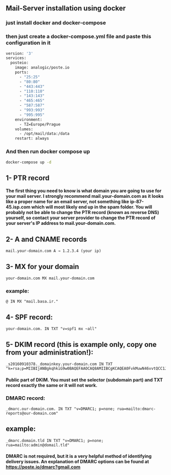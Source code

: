 ## Mail-Server installation using docker

### just install docker and docker-compose
### then just create a docker-compose.yml file and paste this configuration in it

```bash
version: '3'
services:
  posteio:
    image: analogic/poste.io
    ports:
      - "25:25"
      - "80:80"
      - "443:443"
      - "110:110"
      - "143:143"
      - "465:465"
      - "587:587"
      - "993:993"
      - "995:995"
    environment:
      - TZ=Europe/Prague
    volumes:
      - /opt/mail/data:/data
    restart: always
```
### And then run docker compose up

```bash
docker-compose up -d 
```

## 1- PTR record

#### The first thing you need to know is what domain you are going to use for your mail server. I strongly recommend mail.your-domain.com as it looks like a proper name for an email server, not something like ip-87-45.isp.com which will most likely end up in the spam folder. You will probably not be able to change the PTR record (known as reverse DNS) yourself, so contact your server provider to change the PTR record of your server's IP address to mail.your-domain.com.

## 2- A and CNAME records

```
mail.your-domain.com A → 1.2.3.4 (your ip)
```

## 3- MX for your domain
```
your-domain.com MX mail.your-domain.com
```
### example:
```
@ IN MX "mail.basa.ir."
```
## 4- SPF record:
```
your-domain.com. IN TXT "v=spf1 mx ~all"
```

## 5- DKIM record (this is example only, copy one from your administration!):

```
_s20160910378._domainkey.your-domain.com IN TXT "k=rsa;p=MIIBIjANBgkqhkiG9w0BAQEFAAOCAQ8AMIIBCgKCAQEA0FvkMuwN46vvtQCC1JZz7XzRE+l+Lf8/5XUKwWJXOcE7dJoZBbOE0Gz85phZ2q+y4l8D7t/hXDz9q+6/KVQDgJ9muaxSM/uS+KG0ds0QLEiV0GYCVu+ZZQSNPBPjOwlDvo3LraW00lMpd5dUj+xpr07ShfIoULhi7/7t76n5GZMse9yBa4hIhxSG/wCAB4D6IWYBURz9Pc75IDPDTlImr3TP/82YrsULY70CHaPHA1+j1VPA5lE+tnmeqxJW6P537xSutDppv8BZg4nlF3ojg2k6LB/cq15C4QRPAMs77pRA4GVnys1LEJ3JDvV3/csOCZ49oC4m44/TnWXk057OAwIDAQAB"
```

#### Public part of DKIM. You must set the selector (subdomain part) and TXT record exactly the same or it will not work.


### DMARC record:
```
_dmarc.our-domain.com. IN TXT "v=DMARC1; p=none; rua=mailto:dmarc-reports@our-domain.com"
```

## example:
```
_dmarc.domain.tld IN TXT "v=DMARC1; p=none; rua=mailto:admin@domail.tld"
```
#### DMARC is not required, but it is a very helpful method of identifying delivery issues. An explanation of DMARC options can be found at https://poste.io/dmarc?gmail.com



